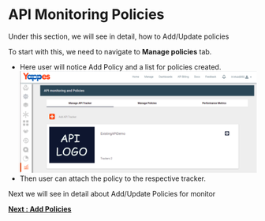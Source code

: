 API Monitoring Policies
=======================

Under this section, we will see in detail, how to Add/Update policies

To start with this, we need to navigate to **Manage policies** tab.

-   Here user will notice Add Policy and a list for policies created.
		![](../images/dashboard/monitoring/add_api_tracker_001.png) 
-   Then user can attach the policy to the respective tracker.

Next we will see in detail about Add/Update Policies for monitor 

[**Next
: Add Policies**](add_policies.md)
